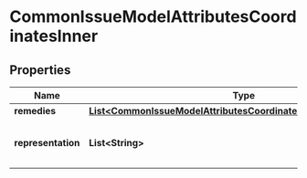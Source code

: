

# CommonIssueModelAttributesCoordinatesInner


## Properties

| Name | Type | Description | Notes |
|------------ | ------------- | ------------- | -------------|
|**remedies** | [**List&lt;CommonIssueModelAttributesCoordinatesInnerRemediesInner&gt;**](CommonIssueModelAttributesCoordinatesInnerRemediesInner.md) |  |  [optional] |
|**representation** | **List&lt;String&gt;** | The affected versions of this vulnerability. |  [optional] |



